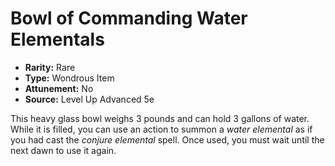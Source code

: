 # Bowl of Commanding Water Elementals

- **Rarity:** Rare
- **Type:** Wondrous Item
- **Attunement:** No
- **Source:** Level Up Advanced 5e

This heavy glass bowl weighs 3 pounds and can hold 3 gallons of water. While it is filled, you can use an action to summon a _water elemental_  as if you had cast the _conjure elemental_  spell. Once used, you must wait until the next dawn to use it again.
